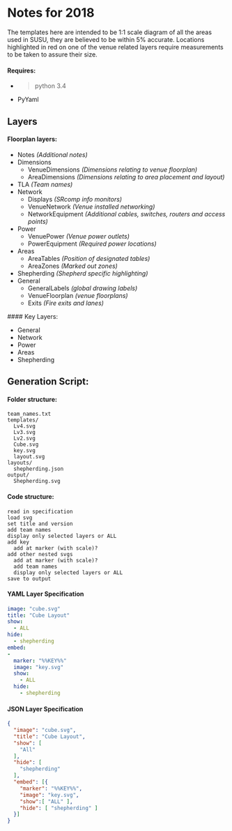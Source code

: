 # Notes for 2018

The templates here are intended to be 1:1 scale diagram of all the areas used in SUSU, they are believed to be within 5% accurate.
Locations highlighted in red on one of the venue related layers require measurements to be taken to assure their size.

#### Requires:
- > python 3.4
- PyYaml

## Layers
#### Floorplan layers:
- Notes *(Additional notes)*
- Dimensions
  - VenueDimensions *(Dimensions relating to venue floorplan)*
  - AreaDimensions *(Dimensions relating to area placement and layout)*
- TLA *(Team names)*
- Network
  - Displays *(SRcomp info monitors)*
  - VenueNetwork *(Venue installed networking)*
  - NetworkEquipment *(Additional cables, switches, routers and access points)*
- Power
  - VenuePower *(Venue power outlets)*
  - PowerEquipment *(Required power locations)*
- Areas
  - AreaTables *(Position of designated tables)*
  - AreaZones *(Marked out zones)*
- Shepherding *(Shepherd specific highlighting)*
- General
  - GeneralLabels *(global drawing labels)*
  - VenueFloorplan *(venue floorplans)*
  - Exits *(Fire exits and lanes)*


#### Key Layers:
- General
- Network
- Power
- Areas
- Shepherding


## Generation Script:
#### Folder structure:
```
team_names.txt
templates/
  Lv4.svg
  Lv3.svg
  Lv2.svg
  Cube.svg
  key.svg
  layout.svg
layouts/
  shepherding.json
output/
  Shepherding.svg
```

#### Code structure:
```
read in specification
load svg
set title and version
add team names
display only selected layers or ALL
add key
  add at marker (with scale)?
add other nested svgs
  add at marker (with scale)?
  add team names
  display only selected layers or ALL
save to output
```

#### YAML Layer Specification
```yaml
image: "cube.svg"
title: "Cube Layout"
show: 
  - ALL
hide:
  - shepherding
embed:
-
  marker: "%%KEY%%"
  image: "key.svg"
  show: 
    - ALL
  hide:
    - shepherding
```

#### JSON Layer Specification
```json
{
  "image": "cube.svg",
  "title": "Cube Layout",
  "show": [
    "All"
  ],
  "hide": [
    "shepherding"
  ],
  "embed": [{
    "marker": "%%KEY%%",
    "image": "key.svg",
    "show":[ "ALL" ],
    "hide": [ "shepherding" ]
  }]
}
```
